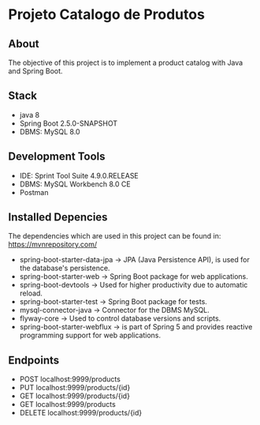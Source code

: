 # Projeto Catalogo de Produtos

## About

The objective of this project is to implement a product catalog with Java and Spring Boot.

## Stack

- java 8
- Spring Boot 2.5.0-SNAPSHOT
- DBMS: MySQL 8.0

## Development Tools

- IDE: Sprint Tool Suite 4.9.0.RELEASE
- DBMS: MySQL Workbench 8.0 CE
- Postman

## Installed Depencies

The dependencies which are used in this project can be found in: https://mvnrepository.com/

- spring-boot-starter-data-jpa -> JPA (Java Persistence API), is used for the database's persistence.
- spring-boot-starter-web -> Spring Boot package for web applications.
- spring-boot-devtools -> Used for higher productivity due to automatic reload.
- spring-boot-starter-test -> Spring Boot package for tests.
- mysql-connector-java -> Connector for the DBMS MySQL.
- flyway-core -> Used to control database versions and scripts.
- spring-boot-starter-webflux -> is part of Spring 5 and provides reactive programming support for web applications.

## Endpoints

- POST localhost:9999/products 
- PUT localhost:9999/products/{id}
- GET localhost:9999/products/{id}
- GET localhost:9999/products
- DELETE localhost:9999/products/{id}

